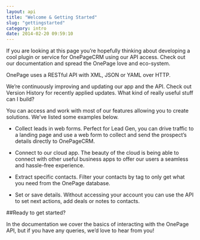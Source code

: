 ```yaml
---
layout: api
title: "Welcome & Getting Started"
slug: "gettingstarted"
category: intro
date: 2014-02-20 09:59:10
---
```



If you are looking at this page you’re hopefully thinking about developing a cool plugin or service for OnePageCRM using our API access. Check out our documentation and spread the OnePage love and eco-system.

OnePage uses a RESTful API with XML, JSON or YAML over HTTP.

We’re continuously improving and updating our app and the API. Check out Version History for recently applied updates.
What kind of really useful stuff can I build?

You can access and work with most of our features allowing you to create solutions. We’ve listed some examples below.

* Collect leads in web forms. Perfect for Lead Gen, you can drive traffic to a landing page and use a web form to collect and send the prospect’s details directly to OnePageCRM.
  

* Connect to our cloud app. The beauty of the cloud is being able to connect with other useful business apps to offer our users a seamless and hassle-free experience.

* Extract specific contacts. Filter your contacts by tag to only get what you need from the OnePage database.
  

* Set or save details. Without accessing your account you can use the API to set next actions, add deals or notes to contacts.

##Ready to get started?

In the documentation we cover the basics of interacting with the OnePage API, but if you have any queries, we’d love to hear from you!
